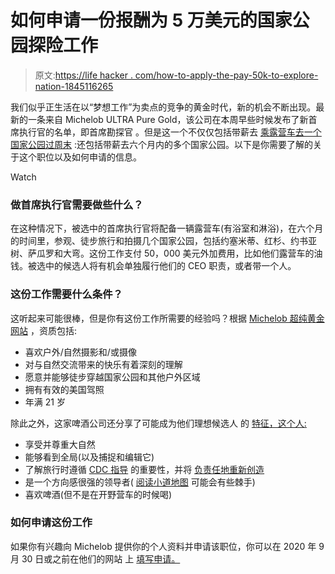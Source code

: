 # 如何申请一份报酬为 5 万美元的国家公园探险工作

> 原文:[https://life hacker . com/how-to-apply-the-pay-50k-to-explore-nation-1845116265](https://lifehacker.com/how-to-apply-for-a-job-that-pays-50k-to-explore-nation-1845116265)

我们似乎正生活在以“梦想工作”为卖点的竞争的黄金时代，新的机会不断出现。最新的一条来自 Michelob ULTRA Pure Gold，该公司在本周早些时候发布了新首席执行官的名单，即首席勘探官 。但是这一个不仅仅包括带薪去 [乘露营车去一个国家公园过周末](https://lifehacker.com/how-to-apply-for-a-job-paying-1k-to-disconnect-in-an-r-1844887729) :还包括带薪去六个月内的多个国家公园。以下是你需要了解的关于这个职位以及如何申请的信息。

Watch

### 做首席执行官需要做些什么？

在这种情况下，被选中的首席执行官将配备一辆露营车(有浴室和淋浴)，在六个月的时间里，参观、徒步旅行和拍摄几个国家公园，包括约塞米蒂、红杉、约书亚树、萨瓜罗和大弯。这份工作支付 50，000 美元外加费用，比如他们露营车的油钱。被选中的候选人将有机会单独履行他们的 CEO 职责，或者带一个人。

### 这份工作需要什么条件？

这听起来可能很棒，但是你有这份工作所需要的经验吗？根据 [Michelob 超纯黄金网站](https://www.michelobultra.com/puregoldceo) ，资质包括:

*   喜欢户外/自然摄影和/或摄像
*   对与自然交流带来的快乐有着深刻的理解
*   愿意并能够徒步穿越国家公园和其他户外区域
*   拥有有效的美国驾照
*   年满 21 岁

除此之外，这家啤酒公司还分享了可能成为他们理想候选人 的 [特征，这个人:](https://www.michelobultra.com/puregoldceo)

*   享受并尊重大自然
*   能够看到全局(以及捕捉和编辑它)
*   了解旅行时遵循 [CDC 指导](https://www.cdc.gov/coronavirus/2019-ncov/index.html) 的重要性，并将 [负责任地重新创造](https://www.nps.gov/planyourvisit/recreate-responsibly.htm)
*   是一个方向感很强的领导者( [阅读小道地图](https://lifehacker.com/how-to-read-a-trail-map-1844344804) 可能会有些棘手)
*   喜欢啤酒(但不是在开野营车的时候喝)

### 如何申请这份工作

如果你有兴趣向 Michelob 提供你的个人资料并申请该职位，你可以在 2020 年 9 月 30 日或之前在他们的网站 上 [填写申请。](https://www.michelobultra.com/puregoldceo#application-form)